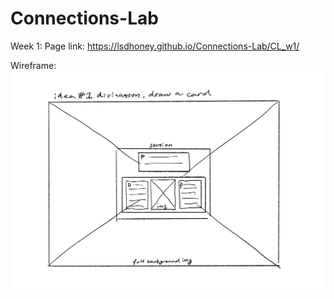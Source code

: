 # Connections-Lab

Week 1: 
Page link: https://lsdhoney.github.io/Connections-Lab/CL_w1/

Wireframe:
![](images/cl_w1_wireframe1.jpg)
